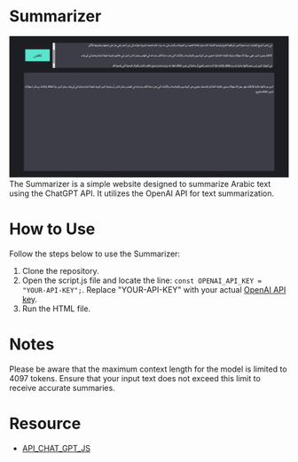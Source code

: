 # Summarizer
![Capture](/Capture.PNG)
The Summarizer is a simple website designed to summarize Arabic text using the ChatGPT API. It utilizes the OpenAI API for text summarization.
# How to Use
Follow the steps below to use the Summarizer:
1. Clone the repository.
2. Open the script.js file and locate the line: ```const OPENAI_API_KEY = "YOUR-API-KEY";```. Replace "YOUR-API-KEY" with your actual [OpenAI API key](https://linuxhint.com/get-chatgpt-api-key-step-by-step-guide/).
3. Run the HTML file.
# Notes
Please be aware that the maximum context length for the model is limited to 4097 tokens. Ensure that your input text does not exceed this limit to receive accurate summaries.
# Resource
- [API_CHAT_GPT_JS](https://github.com/WilliamDosSantos/API_CHAT_GPT_JS/tree/main)
